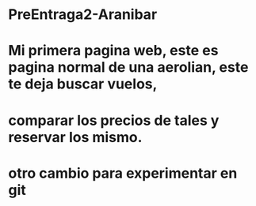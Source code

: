 # PreEntraga2-Aranibar

# Mi primera pagina web, este es pagina normal de una aerolian, este te deja buscar vuelos,
# comparar los precios de tales y reservar los mismo.
# otro cambio para experimentar en git